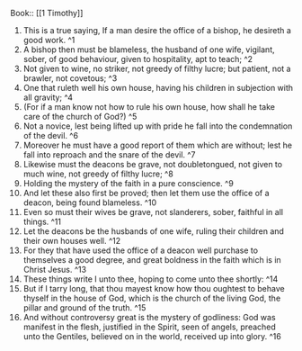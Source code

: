  Book:: [[1 Timothy]]
 1. This is a true saying, If a man desire the office of a bishop, he desireth a good work. ^1
 2. A bishop then must be blameless, the husband of one wife, vigilant, sober, of good behaviour, given to hospitality, apt to teach; ^2
 3. Not given to wine, no striker, not greedy of filthy lucre; but patient, not a brawler, not covetous; ^3
 4. One that ruleth well his own house, having his children in subjection with all gravity; ^4
 5. (For if a man know not how to rule his own house, how shall he take care of the church of God?) ^5
 6. Not a novice, lest being lifted up with pride he fall into the condemnation of the devil. ^6
 7. Moreover he must have a good report of them which are without; lest he fall into reproach and the snare of the devil. ^7
 8. Likewise must the deacons be grave, not doubletongued, not given to much wine, not greedy of filthy lucre; ^8
 9. Holding the mystery of the faith in a pure conscience. ^9
 10. And let these also first be proved; then let them use the office of a deacon, being found blameless. ^10
 11. Even so must their wives be grave, not slanderers, sober, faithful in all things. ^11
 12. Let the deacons be the husbands of one wife, ruling their children and their own houses well. ^12
 13. For they that have used the office of a deacon well purchase to themselves a good degree, and great boldness in the faith which is in Christ Jesus. ^13
 14. These things write I unto thee, hoping to come unto thee shortly: ^14
 15. But if I tarry long, that thou mayest know how thou oughtest to behave thyself in the house of God, which is the church of the living God, the pillar and ground of the truth. ^15
 16. And without controversy great is the mystery of godliness: God was manifest in the flesh, justified in the Spirit, seen of angels, preached unto the Gentiles, believed on in the world, received up into glory. ^16
